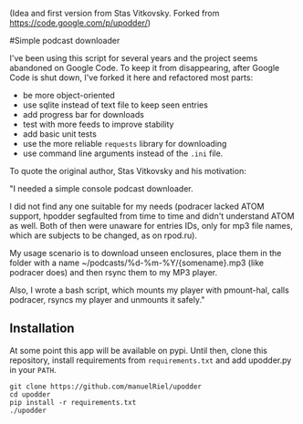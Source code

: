 (Idea and first version from Stas Vitkovsky. Forked from https://code.google.com/p/upodder/)

#Simple podcast downloader

I've been using this script for several years and the project seems abandoned on Google Code. To keep it from disappearing, after Google Code is shut down, I've forked it here and refactored most parts:

- be more object-oriented
- use sqlite instead of text file to keep seen entries
- add progress bar for downloads
- test with more feeds to improve stability
- add basic unit tests
- use the more reliable `requests` library for downloading
- use command line arguments instead of the `.ini` file.

To quote the original author, Stas Vitkovsky and his motivation:

"I needed a simple console podcast downloader.

I did not find any one suitable for my needs (podracer lacked ATOM support, hpodder segfaulted from time to time and didn't understand ATOM as well. Both of then were unaware for entries IDs, only for mp3 file names, which are subjects to be changed, as on rpod.ru).

My usage scenario is to download unseen enclosures, place them in the folder with a name ~/podcasts/%d-%m-%Y/{somename}.mp3 (like podracer does) and then rsync them to my MP3 player.

Also, I wrote a bash script, which mounts my player with pmount-hal, calls podracer, rsyncs my player and unmounts it safely."

## Installation

At some point this app will be available on pypi. Until then, clone this repository, install requirements from `requirements.txt` and add upodder.py in your `PATH`.

```
git clone https://github.com/manuelRiel/upodder
cd upodder
pip install -r requirements.txt
./upodder
```
